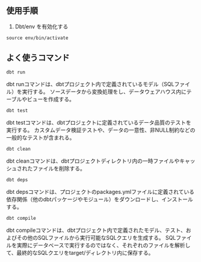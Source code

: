 ## 使用手順

1. Dbt/env を有効化する

```
source env/bin/activate 
```


## よく使うコマンド


```
dbt run
```

dbt runコマンドは、dbtプロジェクト内で定義されているモデル（SQLファイル）を実行する。
ソースデータから変換処理をし、データウェアハウス内にテーブルやビューを作成する。


```
dbt test
```

dbt testコマンドは、dbtプロジェクトに定義されているデータ品質のテストを実行する。
カスタムデータ検証テストや、データの一意性、非NULL制約などの一般的なテストが含まれる。


```
dbt clean
```

dbt cleanコマンドは、dbtプロジェクトディレクトリ内の一時ファイルやキャッシュされたファイルを削除する。


```
dbt deps
```

dbt depsコマンドは、プロジェクトのpackages.ymlファイルに定義されている依存関係（他のdbtパッケージやモジュール）をダウンロードし、インストールする。


```
dbt compile
```

dbt compileコマンドは、dbtプロジェクト内で定義されたモデル、テスト、およびその他のSQLファイルから実行可能なSQLクエリを生成する。
SQLファイルを実際にデータベースで実行するのではなく、それぞれのファイルを解析して、最終的なSQLクエリをtarget/ディレクトリ内に保存する。
